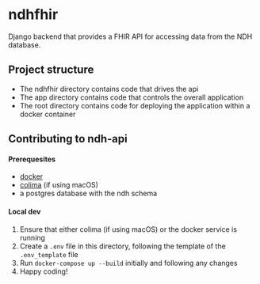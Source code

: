 # ndhfhir
Django backend that provides a FHIR API for accessing data from the NDH database.

## Project structure
* The ndhfhir directory contains code that drives the api
* The app directory contains code that controls the overall application
* The root directory contains code for deploying the application within a docker container


## Contributing to ndh-api
#### Prerequesites
- [docker](https://www.docker.com/)
- [colima](https://github.com/abiosoft/colima) (if using macOS)
- a postgres database with the ndh schema

#### Local dev
1. Ensure that either colima (if using macOS) or the docker service is running
2. Create a `.env` file in this directory, following the template of the `.env_template` file
3. Run `docker-compose up --build` initially and following any changes
4. Happy coding!